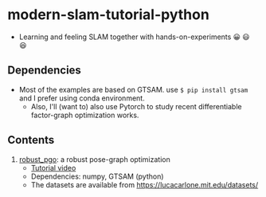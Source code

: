 # modern-slam-tutorial-python
- Learning and feeling SLAM together with hands-on-experiments :grinning: :smiley:	:laughing:

## Dependencies
- Most of the examples are based on GTSAM. use `$ pip install gtsam` and I prefer using conda environment. 
    - Also, I'll (want to) also use Pytorch to study recent differentiable factor-graph optimization works.

## Contents 
1. [robust_pgo](https://github.com/gisbi-kim/modern-slam-tutorial-python/tree/main/robust_pgo): a robust pose-graph optimization 
    - [Tutorial video](https://youtu.be/zOr9HreMthY)
    - Dependencies: numpy, GTSAM (python)
    - The datasets are available from https://lucacarlone.mit.edu/datasets/


